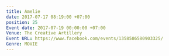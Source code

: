 ```yaml
---
title: Amelie
date: 2017-07-17 08:19:00 +07:00
position: 25
Event date: 2017-07-19 00:00:00 +07:00
Venue: The Creative Artillery
Event URL: https://www.facebook.com/events/1358586580903325/
Genre: MOVIE
---
```


